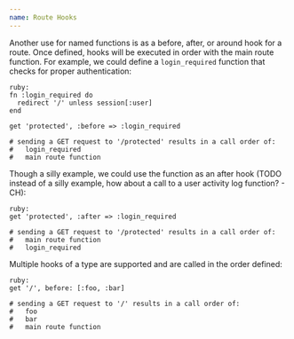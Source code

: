 ```yaml
---
name: Route Hooks
---
```


Another use for named functions is as a before, after, or around hook for a route. Once defined, hooks will be executed in order with the main route function. For example, we could define a `login_required` function that checks for proper authentication:

    ruby:
    fn :login_required do
      redirect '/' unless session[:user]
    end

    get 'protected', :before => :login_required

    # sending a GET request to '/protected' results in a call order of:
    #   login_required
    #   main route function

Though a silly example, we could use the function as an after hook (TODO instead of a silly example, how about a call to a user activity log function? - CH):

    ruby:
    get 'protected', :after => :login_required

    # sending a GET request to '/protected' results in a call order of:
    #   main route function
    #   login_required

Multiple hooks of a type are supported and are called in the order defined:

    ruby:
    get '/', before: [:foo, :bar]

    # sending a GET request to '/' results in a call order of:
    #   foo
    #   bar
    #   main route function
